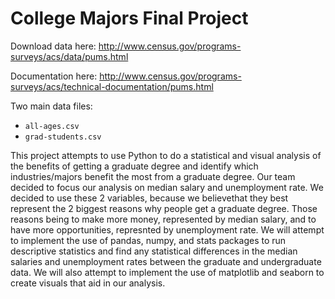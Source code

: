 # College Majors Final Project

Download data here: http://www.census.gov/programs-surveys/acs/data/pums.html

Documentation here: http://www.census.gov/programs-surveys/acs/technical-documentation/pums.html

Two main data files:
- `all-ages.csv`
- `grad-students.csv`

This project attempts to use Python to do a statistical and visual analysis of the benefits of getting a graduate degree and identify which industries/majors benefit the most from a graduate degree. Our team decided to focus our analysis on median salary and unemployment rate. We decided to use these 2 variables, because we believethat they best represent the 2 biggest reasons why people get a graduate degree. Those reasons being to make more money, represented by median salary, and to have more opportunities, represnted by unemployment rate. We will attempt to implement the use of pandas, numpy, and stats packages to run descriptive statistics and find any statistical differences in the median salaries and unemployment rates between the graduate and undergraduate data. We will also attempt to implement the use of matplotlib and seaborn to create visuals that aid in our analysis.​
